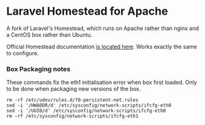 # Laravel Homestead for Apache

A fork of Laravel's Homestead, which runs on Apache rather than nginx and a CentOS box rather than Ubuntu.

Official Homestead documentation [is located here](http://laravel.com/docs/homestead?version=4.2).
Works exactly the same to configure.


### Box Packaging notes

These commands fix the eth1 initialisation error when box first loaded. Only to be done when packaging new versions of the box.

	rm -rf /etc/udev/rules.d/70-persistent-net.rules
	sed -i '/HWADDR/d' /etc/sysconfig/network-scripts/ifcfg-eth0
	sed -i '/UUID/d' /etc/sysconfig/network-scripts/ifcfg-eth0
	rm -rf /etc/sysconfig/network-scripts/ifcfg-eth1